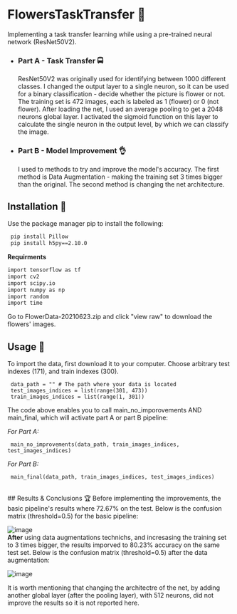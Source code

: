 
# FlowersTaskTransfer 🌷

Implementing a task transfer learning while using a pre-trained neural network (ResNet50V2).

- ### Part A - Task Transfer 🚍
     ResNet50V2 was originally used for identifying between 1000 different classes. I changed the output layer to a single neuron, so it can be used for a binary classification - decide whether the picture is flower or not. The training set is 472 images, each is labeled as 1 (flower) or 0 (not flower). After loading the net, I used an average pooling to get a 2048 neurons global layer. I activated the sigmoid function on this layer to calculate the single neuron in the output level, by which we can classify the image.

- ### Part B - Model Improvement 👌
    I used to methods to try and improve the model's accuracy. The first method is Data Augmentation - making the training set 3 times bigger than the original. The second method is changing the net architecture.


## Installation 🔗

Use the package manager pip to install the following:

```bash 
 pip install Pillow
 pip install h5py==2.10.0
```

**Requirments**
```bash
import tensorflow as tf
import cv2
import scipy.io
import numpy as np
import random
import time
```

Go to FlowerData-20210623.zip and click "view raw" to download the flowers' images.
<br>
## Usage 🤔
To import the data, first download it to your computer.
Choose arbitrary test indexes (171), and train indexes (300).

     data_path = "" # The path where your data is located
     test_images_indices = list(range(301, 473))
     train_images_indices = list(range(1, 301))
     
The code above enables you to call main_no_imporovements AND main_final, which will activate part A or part B pipeline:

*For Part A:*

     main_no_improvements(data_path, train_images_indices, test_images_indices)
*For Part B:*

     main_final(data_path, train_images_indices, test_images_indices)
<br>
## Results & Conclusions 🏆
Before implementing the improvements, the basic pipeline's results where 72.67% on the test.
Below is the confusion matrix (threshold=0.5) for the basic pipeline:

![image](https://user-images.githubusercontent.com/61631269/123073263-f0439380-d41e-11eb-9661-71ed99d94ffa.png)
<br>
**After** using data augmentations technichs, and incresasing the training set to 3 times bigger, the results imporved to 80.23% accuracy on the same test set.
Below is the confusion matrix (threshold=0.5) after the data augmentation:

![image](https://user-images.githubusercontent.com/61631269/123086259-dc525e80-d42b-11eb-9b68-e9c295fe77f3.png)

It is worth mentioning that changing the architectre of the net, by adding another global layer (after the pooling layer), with 512 neurons, did not improve the results so it is not reported here.

     

